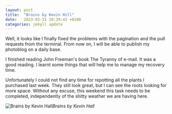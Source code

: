 ```yaml
---
layout: post
title:  "Brains by Kevin Hill"
date:   2023-03-31 20:39:42 +0100
categories: jekyll update
---
```


Well, it looks like I finally fixed the problems with the pagination and the pull requests from the terminal. From now on, I will be able to publish my photoblog on a daily base.  

I finished reading John Freeman's book The Tyranny of e-mail. It was a good reading. I learnt some things that will help me to manage my recovery time.  

Unfortunately I could not find any time for repotting all the plants I purchased last week. They still look great, but I can see the roots looking for more space. Without any excuse, this weekend this task needs to be completed, independently of the shitty weather we are having here.  



![Brains by Kevin Hall](https://lh3.googleusercontent.com/A3vYJEgttN90AgyhGfGKELvuFn4iIcslhRSRdMT0zQpnBOQ_7xTSRo8zDn8krvU8NfxXdzpeSdqXvoHYtBfbP1hcbYoJwkaXT__gZsSBsrreounnuw7h8urcWlD1nZEZmHslQn686A=w2400)*Brains by Kevin Hall*&nbsp;



[jekyll-docs]: https://jekyllrb.com/docs/home
[jekyll-gh]:   https://github.com/jekyll/jekyll
[jekyll-talk]: https://talk.jekyllrb.com/
